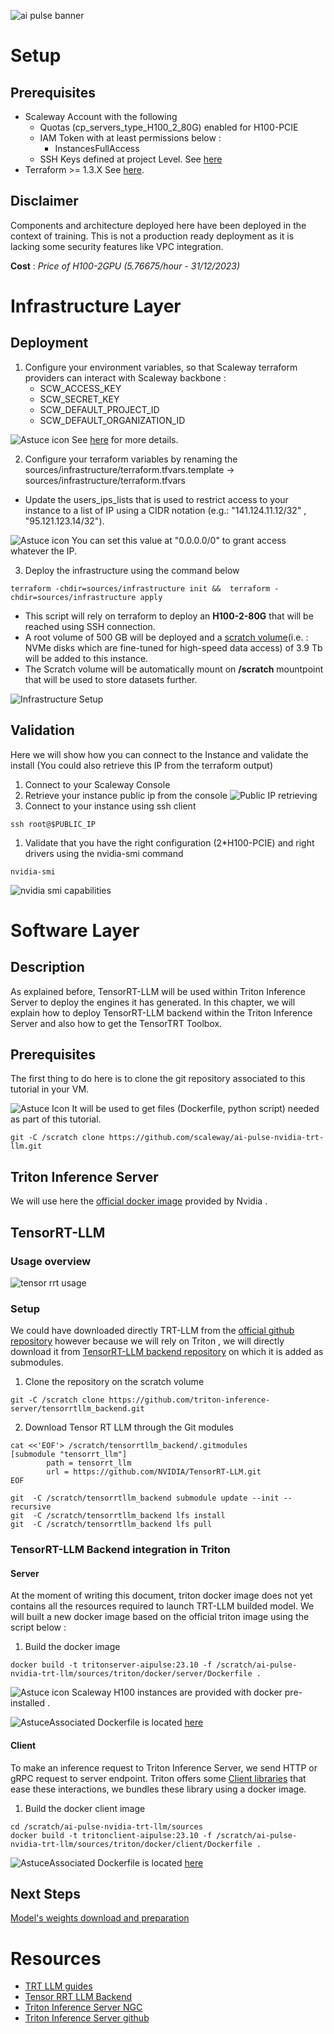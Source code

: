 ![ai pulse banner](./images/common/ai-pulse-banner.jpeg)

# Setup
## Prerequisites
- Scaleway Account with the following
  - Quotas (cp_servers_type_H100_2_80G) enabled for H100-PCIE 
  - IAM Token with at least permissions below :
    - InstancesFullAccess
  - SSH Keys defined at project Level. See [here](https://www.scaleway.com/en/docs/console/project/how-to/create-ssh-key/)
- Terraform >= 1.3.X See [here](https://www.terraform.io/downloads.html).

## Disclaimer
Components and architecture deployed here have been deployed in the context of training. This is not a production ready deployment as it is lacking some security features like VPC integration.

**Cost** : *Price of H100-2GPU (5.76675/hour - 31/12/2023)*
# Infrastructure Layer
## Deployment
1. Configure your environment variables, so that Scaleway terraform providers can interact with Scaleway backbone :
   - SCW_ACCESS_KEY
   - SCW_SECRET_KEY
   - SCW_DEFAULT_PROJECT_ID
   - SCW_DEFAULT_ORGANIZATION_ID

![Astuce icon](./images/common/astuce_icon.png)  See [here](https://registry.terraform.io/providers/scaleway/scaleway/latest/docs#environment-variables) for more details.

2. Configure your terraform variables by renaming the sources/infrastructure/terraform.tfvars.template -> sources/infrastructure/terraform.tfvars
- Update the users_ips_lists that is used to restrict  access to your instance to a list of IP using a CIDR notation (e.g.: "141.124.11.12/32" , "95.121.123.14/32").

![Astuce icon](./images/common/astuce_icon.png) You can set this value at "0.0.0.0/0" to grant access whatever the IP.

3. Deploy the infrastructure using the command below
```
terraform -chdir=sources/infrastructure init &&  terraform -chdir=sources/infrastructure apply
```
- This script will rely on terraform to deploy an **H100-2-80G** that will be reached using SSH connection.
- A root volume of 500 GB will be deployed and a [scratch volume](https://www.scaleway.com/en/docs/compute/gpu/how-to/use-scratch-storage-h100-instances/)(i.e. :  NVMe disks which are fine-tuned for high-speed data access) of 3.9 Tb will be added to this instance.
- The Scratch volume will be automatically mount on **/scratch** mountpoint that will be used to store datasets further.

![Infrastructure Setup](images/setup/infra_setup.png)
## Validation
Here we will show how you can connect to the Instance and validate the install (You could also retrieve this IP from the terraform output) 
1. Connect to your Scaleway Console 
2. Retrieve your instance public ip from the console
![Public IP retrieving](images/setup/public_ip_ssh.png)
1. Connect to your instance using ssh client
```
ssh root@$PUBLIC_IP
```
1. Validate that you have the right configuration (2*H100-PCIE) and right drivers using the nvidia-smi command
```
nvidia-smi
```
![nvidia smi capabilities](../docs/images/setup/nvidia-smi-capabilities.png)

# Software Layer
## Description
As explained before, TensorRT-LLM will be used within Triton Inference Server to deploy the engines it has generated.
In this chapter, we will explain how to deploy TensorRT-LLM backend within the Triton Inference Server and also how to get the TensorTRT Toolbox.

## Prerequisites
The first thing to do here is to clone the git repository associated to this tutorial in your VM.

![Astuce Icon](images/common/astuce_icon.png) It will be used to get files (Dockerfile, python script) needed as part of this tutorial.
```
git -C /scratch clone https://github.com/scaleway/ai-pulse-nvidia-trt-llm.git
```
## Triton Inference Server
We will use here the [official docker image](https://catalog.ngc.nvidia.com/orgs/nvidia/containers/tritonserver) provided by Nvidia .


## TensorRT-LLM
### Usage overview
![tensor rrt usage](images/setup/tensor_rrt_llm_usage.png)

### Setup
We could have downloaded directly TRT-LLM from the [official github repository](https://github.com/NVIDIA/TensorRT-LLM) however because we will rely on Triton , we will directly download it from [TensorRT-LLM backend repository](https://github.com/triton-inference-server/tensorrtllm_backend.git) on which it is added as submodules.

1. Clone the repository on the scratch volume
```
git -C /scratch clone https://github.com/triton-inference-server/tensorrtllm_backend.git  
```
2. Download Tensor RT LLM through the Git modules
```
cat <<'EOF'> /scratch/tensorrtllm_backend/.gitmodules 
[submodule "tensorrt_llm"]
        path = tensorrt_llm
        url = https://github.com/NVIDIA/TensorRT-LLM.git
EOF
```
```
git  -C /scratch/tensorrtllm_backend submodule update --init --recursive 
git  -C /scratch/tensorrtllm_backend lfs install
git  -C /scratch/tensorrtllm_backend lfs pull  
```


### TensorRT-LLM Backend integration in Triton
#### Server
At the moment of writing this document, triton docker image does not yet contains all the resources required to  launch TRT-LLM builded model.
We will built a new docker image based on the official triton image
 using the script below : 

1. Build the docker image
```
docker build -t tritonserver-aipulse:23.10 -f /scratch/ai-pulse-nvidia-trt-llm/sources/triton/docker/server/Dockerfile .
```

![Astuce icon](./images/common/astuce_icon.png) Scaleway H100 instances are provided with docker pre-installed .

![Astuce](images/common/astuce_icon.png)Associated Dockerfile is located [here](../sources/triton/docker/server/Dockerfile)

#### Client
To make an inference request to Triton Inference Server, we send HTTP or gRPC request to server endpoint.
Triton offers some [Client libraries](https://github.com/triton-inference-server/client) that ease these interactions, we bundles these library using a docker image.

1. Build the docker client image
```
cd /scratch/ai-pulse-nvidia-trt-llm/sources
docker build -t tritonclient-aipulse:23.10 -f /scratch/ai-pulse-nvidia-trt-llm/sources/triton/docker/client/Dockerfile .
```
![Astuce](images/common/astuce_icon.png)Associated Dockerfile is located [here](../sources/triton/docker/client/Dockerfile)

## Next Steps
[Model's weights download and preparation](02-model_preparation.md) 

# Resources
- [TRT LLM guides](https://github.com/triton-inference-server/tutorials/blob/main/Popular_Models_Guide/Llama2/trtllm_guide.md)
- [Tensor RRT LLM Backend](https://github.com/triton-inference-server/tensorrtllm_backend/blob/main/README.md)
- [Triton Inference Server NGC](https://catalog.ngc.nvidia.com/orgs/nvidia/containers/tritonserver)
- [Triton Inference Server github](https://github.com/triton-inference-server/server)
